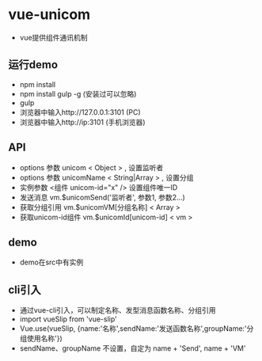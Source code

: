 # vue-unicom
- vue提供组件通讯机制

## 运行demo
- npm install
- npm install gulp -g   (安装过可以忽略)
- gulp
- 浏览器中输入http://127.0.0.1:3101 (PC)
- 浏览器中输入http://ip:3101 (手机浏览器)

## API
- options 参数 unicom < Object > , 设置监听者
- options 参数 unicomName < String|Array > , 设置分组
- 实例参数 <组件 unicom-id="x" />  设置组件唯一ID
- 发送消息 vm.$unicomSend('监听者', 参数1, 参数2...)
- 获取分组引用 vm.$unicomVM[分组名称] < Array >
- 获取unicom-id组件 vm.$unicomId[unicom-id] < vm >

## demo
- demo在src中有实例

## cli引入
- 通过vue-cli引入，可以制定名称、发型消息函数名称、分组引用
- import vueSlip from 'vue-slip'
- Vue.use(vueSlip, {name:'名称',sendName:'发送函数名称',groupName:'分组使用名称'})
- sendName、groupName 不设置，自定为 name + 'Send', name + 'VM'
